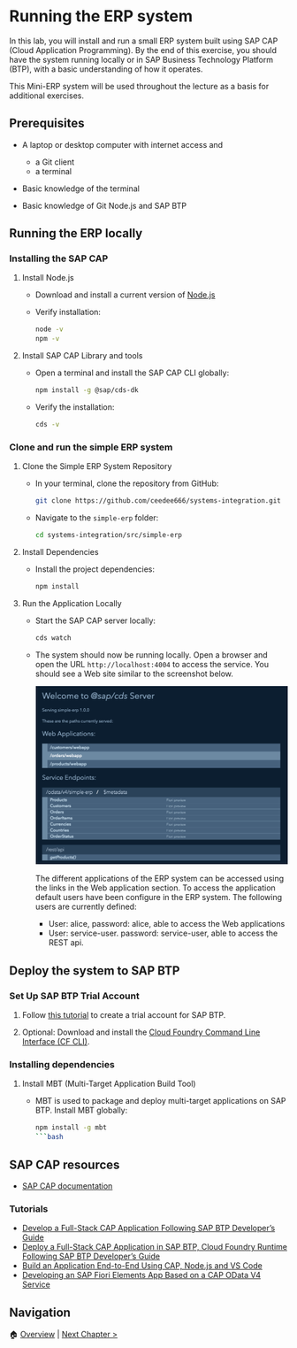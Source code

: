 # Running the ERP system

In this lab, you will install and run a small ERP system built using SAP CAP
(Cloud Application Programming). By the end of this exercise, you should have
the system running locally or in SAP Business Technology Platform (BTP), with a
basic understanding of how it operates.

This Mini-ERP system will be used throughout the lecture as a basis for
additional exercises.

## Prerequisites

- A laptop or desktop computer with internet access and

  - a Git client
  - a terminal

- Basic knowledge of the terminal
- Basic knowledge of Git Node.js and SAP BTP

## Running the ERP locally

### Installing the SAP CAP

1. Install Node.js

   - Download and install a current version of [Node.js](https://nodejs.org/)
   - Verify installation:

     ```bash
     node -v
     npm -v
     ```

2. Install SAP CAP Library and tools

   - Open a terminal and install the SAP CAP CLI globally:

     ```bash
     npm install -g @sap/cds-dk
     ```

   - Verify the installation:

     ```bash
     cds -v
     ```

### Clone and run the simple ERP system

1. Clone the Simple ERP System Repository

   - In your terminal, clone the repository from GitHub:

     ```bash
     git clone https://github.com/ceedee666/systems-integration.git
     ```

   - Navigate to the `simple-erp` folder:

     ```bash
     cd systems-integration/src/simple-erp
     ```

2. Install Dependencies

   - Install the project dependencies:

     ```bash
     npm install
     ```

3. Run the Application Locally

   - Start the SAP CAP server locally:

     ```bash
     cds watch
     ```

   - The system should now be running locally. Open a browser and open the URL
     `http://localhost:4004` to access the service. You should see a Web site
     similar to the screenshot below.

     ![ERP running locally](./imgs/erp-running-locally.png)

     The different applications of the ERP system can be accessed using the
     links in the Web application section. To access the application default
     users have been configure in the ERP system. The following users are
     currently defined:

     - User: alice, password: alice, able to access the Web applications
     - User: service-user. password: service-user, able to access the REST api.

## Deploy the system to SAP BTP

### Set Up SAP BTP Trial Account

1. Follow [this
   tutorial](https://developers.sap.com/tutorials/hcp-create-trial-account..html)
   to create a trial account for SAP BTP.

2. Optional: Download and install the [Cloud Foundry Command Line Interface (CF
   CLI)](https://developers.sap.com/tutorials/cp-cf-download-cli.html).

### Installing dependencies

1. Install MBT (Multi-Target Application Build Tool)

   - MBT is used to package and deploy multi-target applications on SAP BTP.
     Install MBT globally:

     ````bash
     npm install -g mbt
     ```bash
     ````

## SAP CAP resources

- [SAP CAP documentation](https://cap.cloud.sap/)

### Tutorials

- [Develop a Full-Stack CAP Application Following SAP BTP Developer’s
  Guide](https://developers.sap.com/group.cap-application-full-stack.html)
- [Deploy a Full-Stack CAP Application in SAP BTP, Cloud Foundry Runtime
  Following SAP BTP Developer’s
  Guide](https://developers.sap.com/group.deploy-full-stack-cap-application.html)
- [Build an Application End-to-End Using CAP, Node.js and VS
  Code](https://developers.sap.com/mission.btp-application-cap-e2e.html)
- [Developing an SAP Fiori Elements App Based on a CAP OData V4
  Service](https://learning.sap.com/learning-journeys/developing-an-sap-fiori-elements-app-based-on-a-cap-odata-v4-service)

## Navigation

🏠 [Overview](../README.md) | [Next Chapter >](./file-transfer.md)
